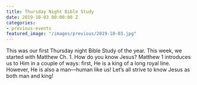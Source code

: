 ```yaml
---
title: Thursday Night Bible Study
date: 2019-10-03 00:00:00 Z
categories:
- previous-events
featured_image: "/images/previous/2019-10-03.jpg"
---
```


This was our first Thursday night Bible Study of the year. This week, we started with Matthew Ch. 1. How do you know Jesus? Matthew 1 introduces us to Him in a couple of ways: first, He is a king of a long royal line. However, He is also a man—human like us! Let’s all strive to know Jesus as both man and king!